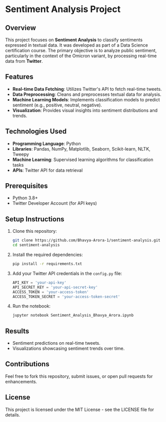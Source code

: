 

# Sentiment Analysis Project

## Overview
This project focuses on **Sentiment Analysis** to classify sentiments expressed in textual data. It was developed as part of a Data Science certification course. The primary objective is to analyze public sentiment, particularly in the context of the Omicron variant, by processing real-time data from **Twitter**.

## Features
- **Real-time Data Fetching**: Utilizes Twitter's API to fetch real-time tweets.
- **Data Preprocessing**: Cleans and preprocesses textual data for analysis.
- **Machine Learning Models**: Implements classification models to predict sentiment (e.g., positive, neutral, negative).
- **Visualization**: Provides visual insights into sentiment distributions and trends.

## Technologies Used
- **Programming Language**: Python
- **Libraries**: Pandas, NumPy, Matplotlib, Seaborn, Scikit-learn, NLTK, Tweepy
- **Machine Learning**: Supervised learning algorithms for classification tasks
- **APIs**: Twitter API for data retrieval

## Prerequisites
- Python 3.8+
- Twitter Developer Account (for API keys)

## Setup Instructions
1. Clone this repository:
   ```bash
   git clone https://github.com/Bhavya-Arora-1/sentiment-analysis.git
   cd sentiment-analysis
   ```

2. Install the required dependencies:
   ```bash
   pip install -r requirements.txt
   ```

3. Add your Twitter API credentials in the `config.py` file:
   ```python
   API_KEY = 'your-api-key'
   API_SECRET_KEY = 'your-api-secret-key'
   ACCESS_TOKEN = 'your-access-token'
   ACCESS_TOKEN_SECRET = 'your-access-token-secret'
   ```

4. Run the notebook:
   ```bash
   jupyter notebook Sentiment_Analysis_Bhavya_Arora.ipynb
   ```

## Results
- Sentiment predictions on real-time tweets.
- Visualizations showcasing sentiment trends over time.

## Contributions
Feel free to fork this repository, submit issues, or open pull requests for enhancements.

## License
This project is licensed under the MIT License - see the LICENSE file for details.

